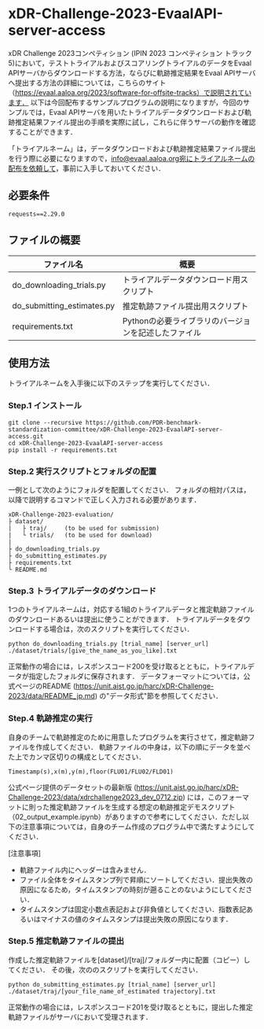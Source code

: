 # xDR-Challenge-2023-EvaalAPI-server-access
xDR Challenge 2023コンペティション (IPIN 2023 コンペティション トラック5)において，テストトライアルおよびスコアリングトライアルのデータをEvaal APIサーバからダウンロードする方法，ならびに軌跡推定結果をEvaal APIサーバへ提出する方法の詳細については，こちらのサイト（https://evaal.aaloa.org/2023/software-for-offsite-tracks）で説明されています．
以下は今回配布するサンプルプログラムの説明になりますが，今回のサンプルでは，Evaal APIサーバを用いたトライアルデータダウンロードおよび軌跡推定結果ファイル提出の手順を実際に試し，これらに伴うサーバの動作を確認することができます．

「トライアルネーム」は，データダウンロードおよび軌跡推定結果ファイル提出を行う際に必要になりますので，info@evaal.aaloa.org宛にトライアルネームの配布を依頼して，事前に入手しておいてください．

## 必要条件
```
requests==2.29.0
```

## ファイルの概要

| **ファイル名** | **概要** |
 ---            |---
| do_downloading_trials.py | トライアルデータダウンロード用スクリプト |
| do_submitting_estimates.py | 推定軌跡ファイル提出用スクリプト |
| requirements.txt        | Pythonの必要ライブラリのバージョンを記述したファイル|

## 使用方法

トライアルネームを入手後に以下のステップを実行してください．

### Step.1  インストール
```
git clone --recursive https://github.com/PDR-benchmark-standardization-committee/xDR-Challenge-2023-EvaalAPI-server-access.git
cd xDR-Challenge-2023-EvaalAPI-server-access
pip install -r requirements.txt
```

### Step.2 実行スクリプトとフォルダの配置
一例として次のようにフォルダを配置してください．
フォルダの相対パスは，以降で説明するコマンドで正しく入力される必要があります．
```
xDR-Challenge-2023-evaluation/
├ dataset/
|   ├ traj/     (to be used for submission)
|   └ trials/   (to be used for download)
|
├ do_downloading_trials.py
├ do_submitting_estimates.py
├ requirements.txt
└ README.md
```

### Step.3 トライアルデータのダウンロード
1つのトライアルネームは，対応する1組のトライアルデータと推定軌跡ファイルのダウンロードあるいは提出に使うことができます．
トライアルデータをダウンロードする場合は，次のスクリプトを実行してください．
```
python do_downloading_trials.py [trial_name] [server_url] ./dataset/trials/[give_the_name_as_you_like].txt
```
正常動作の場合には，レスポンスコード200を受け取るとともに，トライアルデータが指定したフォルダに保存されます． データフォーマットについては，公式ページのREADME
(https://unit.aist.go.jp/harc/xDR-Challenge-2023/data/README_jp.md)
の"データ形式"節を参照してください． 

### Step.4 軌跡推定の実行
自身のチームで軌跡推定のために用意したプログラムを実行させて，推定軌跡ファイルを作成してください．
軌跡ファイルの中身は，以下の順にデータを並べた上でカンマ区切りの構成としてください．
```
Timestamp(s),x(m),y(m),floor(FLU01/FLU02/FLD01)
```
公式ページ提供のデータセットの最新版 (https://unit.aist.go.jp/harc/xDR-Challenge-2023/data/xdrchallenge2023_dev_0712.zip) には，このフォーマットに則った推定軌跡ファイルを生成する想定の軌跡推定デモスクリプト（02_output_example.ipynb）がありますので参考にしてください．ただし以下の注意事項については，自身のチーム作成のプログラム中で満たすようにしてください．

[注意事項]
- 軌跡ファイル内にヘッダーは含みません．
- ファイル全体をタイムスタンプ列で昇順にソートしてください．提出失敗の原因になるため，タイムスタンプの時刻が遡ることのないようにしてください．
- タイムスタンプは固定小数点表記および非負値としてください．指数表記あるいはマイナスの値のタイムスタンプは提出失敗の原因になります．

### Step.5 推定軌跡ファイルの提出
作成した推定軌跡ファイルを[dataset]/[traj]/フォルダー内に配置（コピー）してください．
その後，次ののスクリプトを実行してください．
```
python do_submitting_estimates.py [trial_name] [server_url] ./dataset/traj/[your_file_name_of_estimated trajectory].txt
```
正常動作の場合には，レスポンスコード201を受け取るとともに，提出した推定軌跡ファイルがサーバにおいて受理されます．
